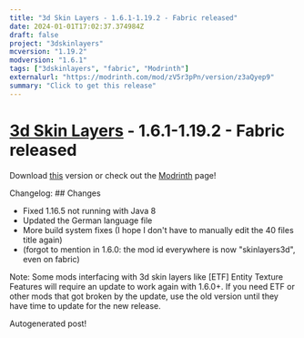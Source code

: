 ```yaml
---
title: "3d Skin Layers - 1.6.1-1.19.2 - Fabric released"
date: 2024-01-01T17:02:37.374984Z
draft: false
project: "3dskinlayers"
mcversion: "1.19.2"
modversion: "1.6.1"
tags: ["3dskinlayers", "fabric", "Modrinth"]
externalurl: "https://modrinth.com/mod/zV5r3pPn/version/z3aQyep9"
summary: "Click to get this release"
---
```

# [3d Skin Layers](/project/3dskinlayers) - 1.6.1-1.19.2 - Fabric released
Download [this](https://modrinth.com/mod/zV5r3pPn/version/z3aQyep9) version or check out the [Modrinth](https://modrinth.com/mod/zV5r3pPn) page!

Changelog: ## Changes
- Fixed 1.16.5 not running with Java 8
- Updated the German language file
- More build system fixes (I hope I don't have to manually edit the 40 files title again)
- (forgot to mention in 1.6.0: the mod id everywhere is now "skinlayers3d", even on fabric)

Note: Some mods interfacing with 3d skin layers like [ETF] Entity Texture Features will require an update to work again with 1.6.0+. If you need ETF or other mods that got broken by the update, use the old version until they have time to update for the new release.

Autogenerated post!
